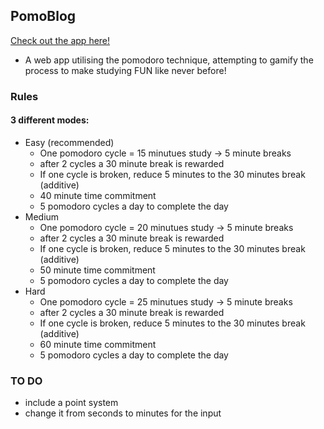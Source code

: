 ## PomoBlog
[Check out the app here!](https://dezzy001.github.io/pomo/pomoApp.html)

* A web app utilising the pomodoro technique, attempting to gamify the process to make studying FUN like never before!

### Rules
#### 3 different modes:

* Easy (recommended)
  * One pomodoro cycle = 15 minutues study -> 5 minute breaks
  * after 2 cycles a 30 minute break is rewarded
  * If one cycle is broken, reduce 5 minutes to the 30 minutes break (additive)
  * 40 minute time commitment
  * 5 pomodoro cycles a day to complete the day
* Medium
  *  One pomodoro cycle = 20 minutues study -> 5 minute breaks
  * after 2 cycles a 30 minute break is rewarded
  * If one cycle is broken, reduce 5 minutes to the 30 minutes break (additive)
  * 50 minute time commitment
  * 5 pomodoro cycles a day to complete the day
* Hard
  * One pomodoro cycle = 25 minutues study -> 5 minute breaks
  * after 2 cycles a 30 minute break is rewarded
  * If one cycle is broken, reduce 5 minutes to the 30 minutes break (additive)
  * 60 minute time commitment
  * 5 pomodoro cycles a day to complete the day
### TO DO
* include a point system
* change it from seconds to minutes for the input
